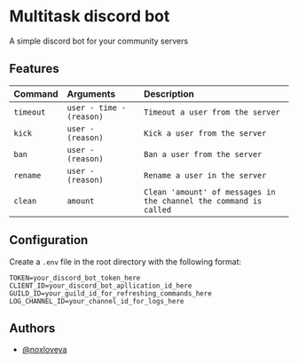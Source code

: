 # Multitask discord bot

A simple discord bot for your community servers




## Features

| Command | Arguments     | Description                |
| :-------- | :------- | :------------------------- |
| `timeout` | `user - time - (reason)` | `Timeout a user from the server` |
| `kick` | `user - (reason)` | `Kick a user from the server` |
| `ban` | `user - (reason)` | `Ban a user from the server` |
| `rename` | `user - (reason)` | `Rename a user in the server` |
| `clean` | `amount` | `Clean 'amount' of messages in the channel the command is called` |

## Configuration

Create a `.env` file in the root directory with the following format:

```
TOKEN=your_discord_bot_token_here
CLIENT_ID=your_discord_bot_apllication_id_here
GUILD_ID=your_guild_id_for_refreshing_commands_here
LOG_CHANNEL_ID=your_channel_id_for_logs_here
```

## Authors

- [@noxloveya](https://github.com/NoxLoveYa)
